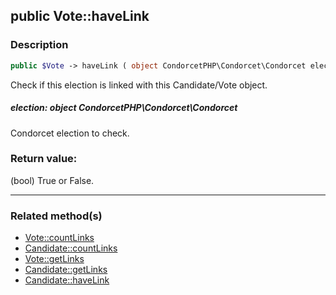 ## public Vote::haveLink

### Description    

```php
public $Vote -> haveLink ( object CondorcetPHP\Condorcet\Condorcet election ) : bool
```

Check if this election is linked with this Candidate/Vote object.
    

##### **election:** *object CondorcetPHP\Condorcet\Condorcet*   
Condorcet election to check.    


### Return value:   

(bool) True or False.


---------------------------------------

### Related method(s)      

* [Vote::countLinks](../Vote%20Class/public%20Vote--countLinks.md)    
* [Candidate::countLinks](../Candidate%20Class/public%20Candidate--countLinks.md)    
* [Vote::getLinks](../Vote%20Class/public%20Vote--getLinks.md)    
* [Candidate::getLinks](../Candidate%20Class/public%20Candidate--getLinks.md)    
* [Candidate::haveLink](../Candidate%20Class/public%20Candidate--haveLink.md)    

